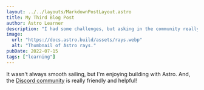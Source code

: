 ```yaml
---
layout: ../../layouts/MarkdownPostLayout.astro
title: My Third Blog Post
author: Astro Learner
description: "I had some challenges, but asking in the community really helped!"
image:
  url: "https://docs.astro.build/assets/rays.webp"
  alt: "Thumbnail of Astro rays."
pubDate: 2022-07-15
tags: ["learning"]
---
```


It wasn't always smooth sailing, but I'm enjoying building with Astro. And, the [Discord community](https://astro.build/chat) is really friendly and helpful!

